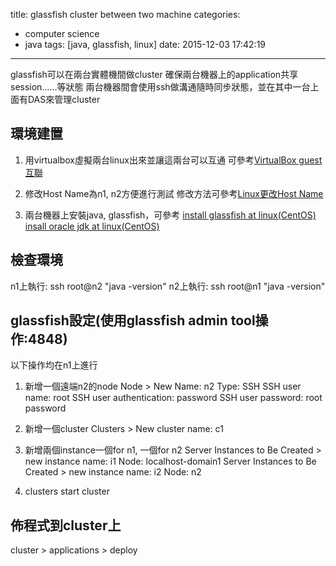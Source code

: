 title: glassfish cluster between two machine
categories:
  - computer science
  - java
tags: [java, glassfish, linux]
date: 2015-12-03 17:42:19
---

glassfish可以在兩台實體機間做cluster
確保兩台機器上的application共享session......等狀態
兩台機器間會使用ssh做溝通隨時同步狀態，並在其中一台上面有DAS來管理cluster
<!-- more -->
<!-- toc -->

## 環境建置

1. 用virtualbox虛擬兩台linux出來並讓這兩台可以互通
   可參考[VirtualBox guest互聯](/2015/12/03/VirtualBox-guest互聯/)

2. 修改Host Name為n1, n2方便進行測試
   修改方法可參考[Linux更改Host Name](/2015/12/03/Linux更改Host-Name/)

3. 兩台機器上安裝java, glassfish，可參考
   [install glassfish at linux(CentOS)](/2015/12/03/install-glassfish-at-linux-CentOS筆記/) 
   [insall oracle jdk at linux(CentOS)](/2015/12/03/insall-oracle-jdk-at-linux-CentOS筆記/)
   
## 檢查環境
n1上執行:
ssh root@n2 "java -version"
n2上執行:
ssh root@n1 "java -version"

## glassfish設定(使用glassfish admin tool操作:4848)
以下操作均在n1上進行

1. 新增一個遠端n2的node
   Node > New
   Name: n2
   Type: SSH
   SSH user name: root
   SSH user authentication: password
   SSH user password: root password

2. 新增一個cluster
   Clusters > New
   cluster name: c1
   
3. 新增兩個instance一個for n1, 一個for n2
   Server Instances to Be Created > new
   instance name: i1
   Node: localhost-domain1
   Server Instances to Be Created > new
   instance name: i2
   Node: n2
   
4. clusters start cluster

## 佈程式到cluster上
cluster > applications > deploy
